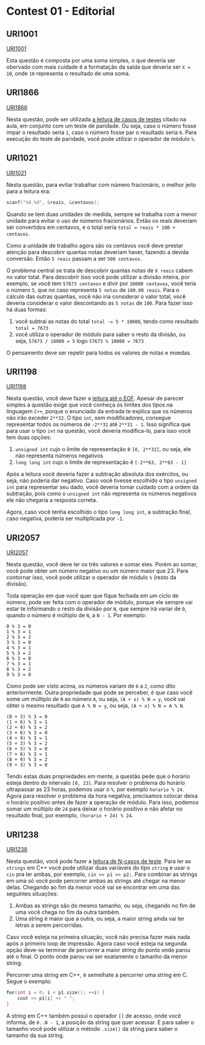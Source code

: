 # Contest 01 - Editorial

## URI1001

[URI1001](https://www.urionlinejudge.com.br/repository/UOJ_1001.html)

Esta questão é composta por uma soma simples, o que deveria ser obervado
com mais cuidade é a formatação da saída que deveria ser `X = 10`, onde
`10` representa o resultado de uma soma.

## URI1866

[URI1866](https://www.urionlinejudge.com.br/repository/UOJ_1866.html)

Nesta questão, pode ser utilizada [a leitura de casos de testes](https://github.com/MatheusFaria/TEP/blob/master/Introducao/introducao.md#parada-pelo-n%C3%BAmero-de-casos)
citado na aula, em conjunto com um teste de paridade. Ou seja, caso o número
fosse impar o resultado seria `1`, caso o número fosse par o resultado seria
`0`. Para execução do teste de paridade, você pode utilizar o operador
de módulo `%`.

## URI1021

[URI1021](https://www.urionlinejudge.com.br/repository/UOJ_1021.html)

Nesta questão, para evitar trabalhar com número fracionário, o melhor jeito para
a leitura era:

```cpp
scanf("%d.%d", &reais, &centavos);
```

Quando se tem duas unidades de medida, sempre se trabalha com a menor unidade
para evitar o uso de números fracionários. Então os reais deveriam ser convertidos
em centavos, e o total seria `total = reais * 100 + centavos`.

Como a unidade de trabalho agora são os centavos você deve prestar atenção
para descobrir quantas notas deveriam haver, fazendo a devida conversão.
Então `5 reais` passam a ser `500 centavos`.

O problema central se trata de descobrir quantas notas de `X reais` cabem
no valor total. Para descobrir isso você pode utilizar a divisão inteira, por
exemplo, se você tem `57673 centavos` e divir por `10000 centavos`, você teria o número
`5`, que no caso representa `5 notas` de `100.00 reais`. Para o cálculo das
outras quantias, você não iria considerar o valor total, você deveria considerar
o valor descontando as `5 notas` de `100`. Para fazer isso há duas formas:

1. você subtrai as notas do total `total -= 5 * 10000`, tendo como resultado `total = 7673`
1. você utiliza o operador de módulo para saber o resto da divisão, ou seja,
`57673 / 10000 = 5` logo `57673 % 10000 = 7673`

O pensamento deve ser repetir para todos os valores de notas e moedas.

## URI1198

[URI1198](https://www.urionlinejudge.com.br/repository/UOJ_1198.html)

Nesta questão, você deve fazer a [leitura até o EOF](https://github.com/MatheusFaria/TEP/blob/master/Introducao/introducao.md#end-of-file-eof).
Apesar de parecer simples a questão exige que você conheça os limites dos tipos
na linguagem `C++`, porque o enunciado da entrada te explica que os números
não irão exceder `2**32`. O tipo `int`, sem modificadores, consegue representar
todos os números de `-2**31` até `2**31 - 1`. Isso significa que para usar o
tipo `int` na questão, você deveria modifica-lo, para isso você tem
duas opções:

1. `unsigned int` cujo o limite de representação é `[0, 2**32]`, ou seja,
ele não representa números negativos
1. `long long int` cujo o limite de representação é `[-2**63, 2**63 - 1]`

Após a leitura você deveria fazer a subtração absoluta dos exércitos, ou seja,
não poderia dar negativo. Caso você tivesse escolhido o tipo `unsigned int`
para representar seu dado, você deveria tomar cuidado com a ordem da subtração,
pois como o `unsigned int` não representa os números negativos ele não chegaria
a resposta correta.

Agora, caso você tenha escolhido o tipo `long long int`, a subtração final,
caso negativa, poderia ser multiplicada por `-1`.

## URI2057

[URI2057](https://www.urionlinejudge.com.br/repository/UOJ_2057.html)

Nesta questão, você deve ler os três valores e somar eles. Porém
ao somar, você pode obter um número negativo ou um número maior que 23. Para
contornar isso, você pode utilizar o operador de módulo `%` (resto da divisão).

Toda operação em que você quer que fique fechada em um ciclo de número, pode
ser feita com o operador de módulo, porque ele sempre vai estar te informando
o resto da divisão por `N`, que sempre irá variar de `0`, quando o número é
múltiplo de `N`, a `N - 1`. Por exemplo:

```
0 % 3 = 0
1 % 3 = 1
2 % 3 = 2
3 % 3 = 0
4 % 3 = 1
5 % 3 = 2
6 % 3 = 0
7 % 3 = 1
8 % 3 = 2
9 % 3 = 0
```

Como pode ser visto acima, os números variam de `0` a `2`, como dito anteriormente.
Outra propriedade que pode se perceber, é que caso você some um múltiplo de `N`
ao número `A`, ou seja, `(A + x) % N = y`, você vai obter o mesmo resultado
que `A % N = y`, ou seja, `(A + x) % N = A % N`.

```
(0 + 3) % 3 = 0
(1 + 6) % 3 = 1
(2 + 9) % 3 = 2
(3 + 6) % 3 = 0
(4 + 9) % 3 = 1
(5 + 3) % 3 = 2
(6 + 3) % 3 = 0
(7 + 6) % 3 = 1
(8 + 9) % 3 = 2
(9 + 3) % 3 = 0
```

Tendo estas duas propriedades em mente, a questão pede que o horário esteja
dentro do intervalo `[0, 23]`. Para resolver o problema do horário ultrapassar
as 23 horas, podemos usar o `%`, por exemplo `horario % 24`. Agora para
resolver o problema da hora negativa, precisamos colocar deixa o horário
positivo antes de fazer a operação de módulo. Para isso, podemos somar
um múltiplo de `24` para deixar o horário positivo e não afetar no
resultado final, por exemplo, `(horario + 24) % 24`.


## URI1238

[URI1238](https://www.urionlinejudge.com.br/repository/UOJ_1238.html)

Nesta questão, você pode fazer a [leitura de N-casos de teste](https://github.com/MatheusFaria/TEP/blob/master/Introducao/introducao.md#parada-pelo-n%C3%BAmero-de-casos). Para ler as `strings` em C++ você pode utilizar duas variáveis do
tipo `string` e usar o `cin` pra ler ambas, por exemplo, `cin >> p1 >> p2;`.
Para combinar as strings em uma só você pode percorrer ambas as strings
até chegar na menor delas. Chegando ao fim da menor você vai se encontrar
em uma das seguintes situações:

1. Ambas as strings são do mesmo tamanho, ou seja, chegando no fim de uma
você chega no fim da outra também.
1. Uma string é maior que a outra, ou seja, a maior string ainda vai ter letras
a serem percorridas.

Caso você esteja na primeira situação, você não precisa fazer mais nada
após o primeiro loop de impressão. Agora caso você esteja na segunda opção
deve-se terminar de percorrer a maior string do ponto onde parou até o final. O
ponto onde parou vai ser exatamente o tamanho da menor string.

Percorrer uma string em C++, é semelhate a percorrer uma string em C. Segue o
exemplo:

```cpp
for(int i = 0; i < p1.size(); ++i) {
    cout << p1[i] << " ";
}
```

A string em C++ também possui o operador `[]` de acesso, onde você informa,
de `0..N - 1`, a posição da string que quer acessar. E para saber o tamanho
você pode utilizar o método `.size()` da string para saber o tamanho da sua
string.

